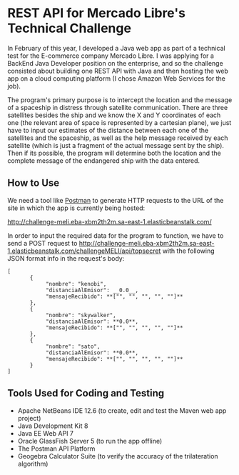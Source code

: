 # REST API for Mercado Libre's Technical Challenge

In February of this year, I developed a Java web app as part of a technical test for the E-commerce company Mercado Libre. I was applying for a BackEnd Java Developer position on the enterprise, and so the challenge consisted about building one REST API with Java and then hosting the web app on a cloud computing platform (I chose Amazon Web Services for the job). 

The program's primary purpose is to intercept the location and the message of a spaceship in distress through satellite communication. There are three satellites besides the ship and we know the X and Y coordinates of each one (the relevant area of space is represented by a cartesian plane), we just have to input our estimates of the distance between each one of the satellites and the spaceship, as well as the help message received by each satellite (which is just a fragment of the actual message sent by the ship). Then if its possible, the program will determine both the location and the complete message of the endangered ship with the data entered.

## How to Use

We need a tool like [Postman](https://www.postman.com/) to generate HTTP requests to the URL of the site in which the app is currently being hosted:

http://challenge-meli.eba-xbm2th2m.sa-east-1.elasticbeanstalk.com/

In order to input the required data for the program to function, we have to send a POST request to http://challenge-meli.eba-xbm2th2m.sa-east-1.elasticbeanstalk.com/challengeMELI/api/topsecret with the following JSON format info in the request's body:


```
[
       {
            "nombre": "kenobi",
            "distanciaAlEmisor": __0.0__,
            "mensajeRecibido": **["", "", "", "", ""]**
       },
       {
            "nombre": "skywalker",
            "distanciaAlEmisor": **0.0**,
            "mensajeRecibido": **["", "", "", "", ""]**
       },
       {
            "nombre": "sato",
            "distanciaAlEmisor": **0.0**,
            "mensajeRecibido": **["", "", "", "", ""]**
       }
]
```

## Tools Used for Coding and Testing

- Apache NetBeans IDE 12.6 (to create, edit and test the Maven web app project)
- Java Development Kit 8
- Java EE Web API 7
- Oracle GlassFish Server 5 (to run the app offline)
- The Postman API Platform
- Geogebra Calculator Suite (to verify the accuracy of the trilateration algorithm)
